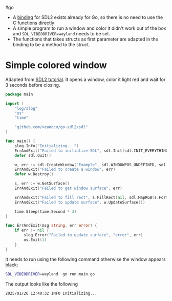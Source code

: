 #go

* A [binding](https://github.com/veandco/go-sdl2) for SDL2 exists already for Go, so there is no need to use the C functions directly
* A simple program to run a window and color it didn't work out of the box and `SDL_VIDEODRIVER=wayland` needs to be set.
* The functions that takes structs as first parameter are adapted in the binding to be a method to the struct.

# Simple colored window

Adapted from [SDL2 tutorial](https://jan.newmarch.name/Wayland/SDL/). It opens a window, color it light red and wait for 3 seconds before closing.

```go
package main

import (
	"log/slog"
	"os"
	"time"

	"github.com/veandco/go-sdl2/sdl"
)

func main() {
	slog.Info("Initializing...")
	ErrAndExit("Failed to initialize SDL", sdl.Init(sdl.INIT_EVERYTHING))
	defer sdl.Quit()

	w, err := sdl.CreateWindow("Example", sdl.WINDOWPOS_UNDEFINED, sdl.WINDOWPOS_UNDEFINED, 1280, 720, sdl.WINDOWEVENT_SHOWN)
	ErrAndExit("Failed to create a window", err)
	defer w.Destroy()

	s, err := w.GetSurface()
	ErrAndExit("Failed to get window surface", err)

	ErrAndExit("Failed to fill rect", s.FillRect(nil, sdl.MapRGB(s.Format, 255, 90, 120)))
	ErrAndExit("Failed to update surface", w.UpdateSurface())

	time.Sleep(time.Second * 3)
}

func ErrAndExit(msg string, err error) {
	if err != nil {
		slog.Error("Failed to update surface", "error", err)
		os.Exit(1)
	}
}
```

It needs to run using the following command otherwise the window appears black:
```sh
SDL_VIDEODRIVER=wayland  go run main.go
```

The output looks like the following
```
2025/01/26 12:40:32 INFO Initializing...
```
